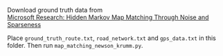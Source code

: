 Download ground truth data from \
[Microsoft Research: Hidden Markov Map Matching Through Noise and Sparseness](https://www.microsoft.com/en-us/research/publication/hidden-markov-map-matching-noise-sparseness/)

Place `ground_truth_route.txt`, `road_network.txt` and `gps_data.txt` in this folder. Then
run `map_matching_newson_krumm.py`.
